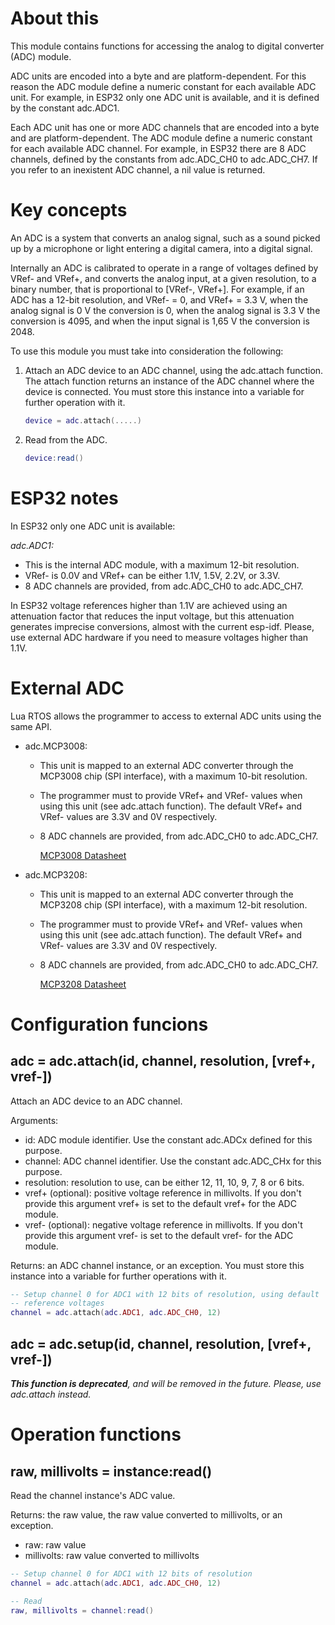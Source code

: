 # About this

This module contains functions for accessing the analog to digital converter (ADC) module.

ADC units are encoded into a byte and are platform-dependent. For this reason the ADC module define a numeric constant for each available ADC unit. For example, in ESP32 only one ADC unit is available, and it is defined by the constant adc.ADC1.

Each ADC unit has one or more ADC channels that are encoded into a byte and are platform-dependent. The ADC module define a numeric constant for each available ADC channel. For example, in ESP32 there are 8 ADC channels, defined by the constants from adc.ADC_CH0 to adc.ADC_CH7. If you refer to an inexistent ADC channel, a nil value is returned.

# Key concepts

An ADC is a system that converts an analog signal, such as a sound picked up by a microphone or light entering a digital camera, into a digital signal.

Internally an ADC is calibrated to operate in a range of voltages defined by VRef- and VRef+, and converts the analog input, at a given resolution, to a binary number, that is proportional to [VRef-, VRef+]. For example, if an ADC has a 12-bit resolution, and VRef- = 0, and VRef+ = 3.3 V, when the analog signal is 0 V the conversion is 0, when the analog signal is 3.3 V the conversion is 4095, and when the input signal is 1,65 V the conversion is 2048.

To use this module you must take into consideration the following:

1. Attach an ADC device to an ADC channel, using the adc.attach function. The attach function returns an instance of the ADC channel where the device is connected. You must store this instance into a variable for further operation with it.

   ```lua
   device = adc.attach(.....)
   ```

2. Read from the ADC.

   ```lua
   device:read()
   ```

# ESP32 notes

In ESP32 only one ADC unit is available:

_adc.ADC1:_

  * This is the internal ADC module, with a maximum 12-bit resolution.
  * VRef- is 0.0V and VRef+ can be either 1.1V, 1.5V, 2.2V, or 3.3V.
  * 8 ADC channels are provided, from adc.ADC_CH0 to adc.ADC_CH7.

In ESP32 voltage references higher than 1.1V are achieved using an attenuation factor that reduces the input voltage, but this attenuation generates imprecise conversions, almost with the current esp-idf. Please, use external ADC hardware if you need to measure voltages higher than 1.1V.

# External ADC

Lua RTOS allows the programmer to access to external ADC units using the same API.

* adc.MCP3008:

  * This unit is mapped to an external ADC converter through the MCP3008 chip (SPI interface), with a maximum 10-bit resolution.

  * The programmer must to provide VRef+ and VRef- values when using this unit (see adc.attach function). The default VRef+ and VRef- values are 3.3V and 0V respectively.

  * 8 ADC channels are provided, from adc.ADC_CH0 to adc.ADC_CH7.

    [MCP3008 Datasheet](http://ww1.microchip.com/downloads/en/DeviceDoc/21295C.pdf)

* adc.MCP3208:

  * This unit is mapped to an external ADC converter through the MCP3208 chip (SPI interface), with a maximum 12-bit resolution.

  * The programmer must to provide VRef+ and VRef- values when using this unit (see adc.attach function). The default VRef+ and VRef- values are 3.3V and 0V respectively.

  * 8 ADC channels are provided, from adc.ADC_CH0 to adc.ADC_CH7.

    [MCP3208 Datasheet](http://ww1.microchip.com/downloads/en/DeviceDoc/21298D.pdf)

# Configuration funcions

## adc = adc.attach(id, channel, resolution, [vref+, vref-])

Attach an ADC device to an ADC channel.

Arguments:

* id: ADC module identifier. Use the constant adc.ADCx defined for this purpose.
* channel: ADC channel identifier. Use the constant adc.ADC_CHx for this purpose.
* resolution: resolution to use, can be either 12, 11, 10, 9, 7, 8 or 6 bits.
* vref+ (optional): positive voltage reference in millivolts. If you don't provide this argument vref+ is set to the default vref+ for the ADC module.
* vref- (optional): negative voltage reference in millivolts. If you don't provide this argument vref- is set to the default vref- for the ADC module.

Returns: an ADC channel instance, or an exception. You must store this instance into a variable for further operations with it.

```lua
-- Setup channel 0 for ADC1 with 12 bits of resolution, using default
-- reference voltages
channel = adc.attach(adc.ADC1, adc.ADC_CH0, 12)
```

## adc = adc.setup(id, channel, resolution, [vref+, vref-])

_**This function is deprecated**, and will be removed in the future. Please, use adc.attach instead._

# Operation functions

## raw, millivolts = instance:read()

Read the channel instance's ADC value.

Returns: the raw value, the raw value converted to millivolts, or an exception.

* raw: raw value
* millivolts: raw value converted to millivolts 

```lua
-- Setup channel 0 for ADC1 with 12 bits of resolution
channel = adc.attach(adc.ADC1, adc.ADC_CH0, 12)

-- Read
raw, millivolts = channel:read()
```